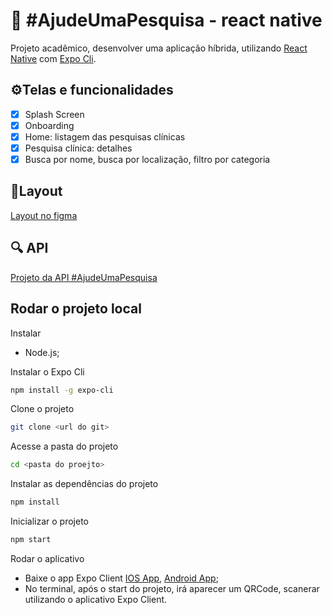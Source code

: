 # 📱 #AjudeUmaPesquisa - react native

Projeto acadêmico, desenvolver uma aplicação híbrida, utilizando [React Native](https://reactnative.dev/docs/getting-started) com [Expo Cli](https://expo.io/).

## ⚙️Telas e funcionalidades
- [x] Splash Screen
- [x] Onboarding
- [x] Home: listagem das pesquisas clínicas
- [x] Pesquisa clínica: detalhes
- [x] Busca por nome, busca por localização, filtro por categoria

## 🎨Layout
[Layout no figma](https://www.figma.com/file/sjKrEV8L3axDAsUbcGN6Y4/Mobile?node-id=0%3A1)

## 🔍 API

[Projeto da API #AjudeUmaPesquisa](https://github.com/dayanamaia/ajudeumapesquisa-app-springboot)

## Rodar o projeto local

Instalar
- Node.js;


Instalar o Expo Cli
```sh
npm install -g expo-cli
```

Clone o projeto
```sh
git clone <url do git>
```

Acesse a pasta do projeto
```sh
cd <pasta do proejto>
```

Instalar as dependências do projeto
```sh
npm install
```

Inicializar o projeto
```sh
npm start
```

Rodar o aplicativo

- Baixe o app Expo Client [IOS App](https://apps.apple.com/app/apple-store/id982107779), [Android App](https://play.google.com/store/apps/details?id=host.exp.exponent&referrer=www);
- No terminal, após o start do projeto, irá aparecer um QRCode, scanerar utilizando o aplicativo Expo Client.